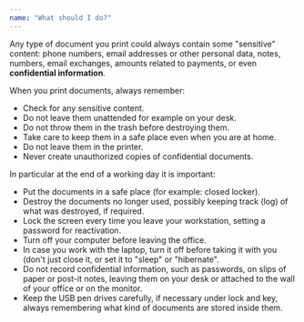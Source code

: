 ```yaml
---
name: "What should I do?"
---
```


Any type of document you print could always contain some "sensitive" content: phone numbers, email addresses or other personal data, notes, numbers, email exchanges, amounts related to payments, or even **confidential information**.

When you print documents, always remember:

- Check for any sensitive content.
- Do not leave them unattended for example on your desk.
- Do not throw them in the trash before destroying them.
- Take care to keep them in a safe place even when you are at home.
- Do not leave them in the printer.
- Never create unauthorized copies of confidential documents.

In particular at the end of a working day it is important:

- Put the documents in a safe place (for example: closed locker).
- Destroy the documents no longer used, possibly keeping track (log) of what was destroyed, if required.
- Lock the screen every time you leave your workstation, setting a password for reactivation.
- Turn off your computer before leaving the office.
- In case you work with the laptop, turn it off before taking it with you (don't just close it, or set it to "sleep" or "hibernate".
- Do not record confidential information, such as passwords, on slips of paper or post-it notes, leaving them on your desk or attached to the wall of your office or on the monitor.
- Keep the USB pen drives carefully, if necessary under lock and key, always remembering what kind of documents are stored inside them.